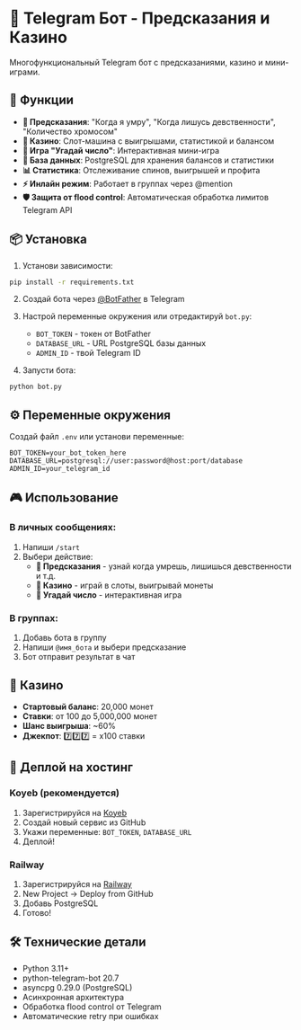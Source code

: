 # 🔮 Telegram Бот - Предсказания и Казино

Многофункциональный Telegram бот с предсказаниями, казино и мини-играми.

## 🚀 Функции

- **🔮 Предсказания**: "Когда я умру", "Когда лишусь девственности", "Количество хромосом"
- **🎰 Казино**: Слот-машина с выигрышами, статистикой и балансом
- **🎯 Игра "Угадай число"**: Интерактивная мини-игра
- **💾 База данных**: PostgreSQL для хранения балансов и статистики
- **📊 Статистика**: Отслеживание спинов, выигрышей и профита
- **⚡ Инлайн режим**: Работает в группах через @mention
- **🛡️ Защита от flood control**: Автоматическая обработка лимитов Telegram API

## 📦 Установка

1. Установи зависимости:
```bash
pip install -r requirements.txt
```

2. Создай бота через [@BotFather](https://t.me/BotFather) в Telegram

3. Настрой переменные окружения или отредактируй `bot.py`:
   - `BOT_TOKEN` - токен от BotFather
   - `DATABASE_URL` - URL PostgreSQL базы данных
   - `ADMIN_ID` - твой Telegram ID

4. Запусти бота:
```bash
python bot.py
```

## ⚙️ Переменные окружения

Создай файл `.env` или установи переменные:
```env
BOT_TOKEN=your_bot_token_here
DATABASE_URL=postgresql://user:password@host:port/database
ADMIN_ID=your_telegram_id
```

## 🎮 Использование

### В личных сообщениях:
1. Напиши `/start`
2. Выбери действие:
   - **🔮 Предсказания** - узнай когда умрешь, лишишься девственности и т.д.
   - **🎰 Казино** - играй в слоты, выигрывай монеты
   - **🎯 Угадай число** - интерактивная игра

### В группах:
1. Добавь бота в группу
2. Напиши `@имя_бота` и выбери предсказание
3. Бот отправит результат в чат

## 🎰 Казино

- **Стартовый баланс**: 20,000 монет
- **Ставки**: от 100 до 5,000,000 монет
- **Шанс выигрыша**: ~60%
- **Джекпот**: 7️⃣7️⃣7️⃣ = x100 ставки

## 🚀 Деплой на хостинг

### Koyeb (рекомендуется)
1. Зарегистрируйся на [Koyeb](https://www.koyeb.com/)
2. Создай новый сервис из GitHub
3. Укажи переменные: `BOT_TOKEN`, `DATABASE_URL`
4. Деплой!

### Railway
1. Зарегистрируйся на [Railway](https://railway.app/)
2. New Project → Deploy from GitHub
3. Добавь PostgreSQL
4. Готово!

## 🛠️ Технические детали

- Python 3.11+
- python-telegram-bot 20.7
- asyncpg 0.29.0 (PostgreSQL)
- Асинхронная архитектура
- Обработка flood control от Telegram
- Автоматические retry при ошибках
